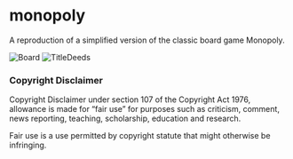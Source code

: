 # monopoly
A reproduction of a simplified version of the classic board game Monopoly.

![Board](https://user-images.githubusercontent.com/55768917/138033882-eb6323ed-ee3b-46a7-926f-5bbc4fec40ac.jpg)
![TitleDeeds](https://user-images.githubusercontent.com/55768917/138033890-277cdef8-7b8f-49a2-bb09-c44c7a9459c4.jpg)

### Copyright Disclaimer

Copyright Disclaimer under section 107 of the Copyright Act 1976, allowance is made for “fair use” for purposes such 
as criticism, comment, news reporting, teaching, scholarship, education and research.

Fair use is a use permitted by copyright statute that might otherwise be infringing. 
